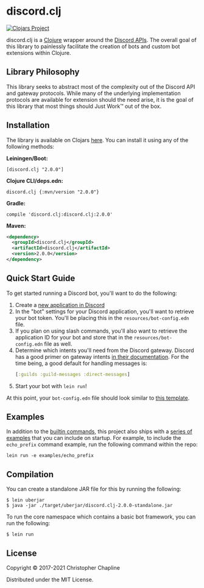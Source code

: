 # discord.clj

[![Clojars Project](https://img.shields.io/clojars/v/discord.clj.svg)](https://clojars.org/discord.clj)

discord.clj is a [Clojure](https://clojure.org/) wrapper around the [Discord
APIs](https://discordapp.com/developers/docs/intro). The overall goal of this library to painlessly
facilitate the creation of bots and custom bot extensions within Clojure.

## Library Philosophy

This library seeks to abstract most of the complexity out of the Discord API and gateway protocols.
While many of the underlying implementation protocols are available for extension should the need
arise, it is the goal of this library that most things should Just Work:tm: out of the box.

## Installation

The library is available on Clojars [here](https://clojars.org/discord.clj). You can install it using any of the following methods:

**Leiningen/Boot:**

```[discord.clj "2.0.0"]```

**Clojure CLI/deps.edn:**

```discord.clj {:mvn/version "2.0.0"}```

**Gradle:**

```compile 'discord.clj:discord.clj:2.0.0'```

**Maven:**

```xml
<dependency>
  <groupId>discord.clj</groupId>
  <artifactId>discord.clj</artifactId>
  <version>2.0.0</version>
</dependency>
```

## Quick Start Guide

To get started running a Discord bot, you'll want to do the following:

1. Create a [new application in Discord](https://discord.com/developers/applications)
1. In the "bot" settings for your Discord application, you'll want to retrieve your bot token.
   You'll be placing this in the `resources/bot-config.edn` file.
1. If you plan on using slash commands, you'll also want to retrieve the application ID for your bot
   and store that in the `resources/bot-config.edn` file as well.
1. Determine which intents you'll need from the Discord gateway. Discord has a good primer on
   gateway intents [in their
   documentation](https://discord.com/developers/docs/topics/gateway#gateway-intents). For the time
   being, a good default for handling messages is:
   ```clj
   [:guilds :guild-messages :direct-messages]
   ```
1. Start your bot with `lein run`!

At this point, your `bot-config.edn` file should look similar to [this
template](/resources/bot-config-template.edn).

## Examples

In addition to the [builtin commands](/src/discord/extensions/builtin), this project also ships with
a [series of examples](/examples) that you can include on startup. For example, to include the
`echo_prefix` command example, run the following command within the repo:

```
lein run -e examples/echo_prefix
```

## Compilation

You can create a standalone JAR file for this by running the following:

```Shell
$ lein uberjar
$ java -jar ./target/uberjar/discord.clj-2.0.0-standalone.jar
```

To run the core namespace which contains a basic bot framework, you can run the following:

```Shell
$ lein run
```


## License

Copyright © 2017-2021 Christopher Chapline

Distributed under the MIT License.
